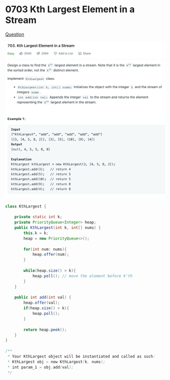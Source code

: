 # 0703 Kth Largest Element in a Stream

[Question](https://leetcode.com/problems/kth-largest-element-in-a-stream/)



![](<../.gitbook/assets/image (1) (1) (2).png>)



```java
class KthLargest {

    private static int k;
    private PriorityQueue<Integer> heap;
    public KthLargest(int k, int[] nums) {
        this.k = k;
        heap = new PriorityQueue<>();
        
        for(int num: nums){
            heap.offer(num);
        }
        
        while(heap.size() > k){
            heap.poll(); // move the element before k'th
        }
    }
    
    public int add(int val) {
        heap.offer(val);
        if(heap.size() > k){
            heap.poll();
        }
        
        return heap.peek();
    }
}

/**
 * Your KthLargest object will be instantiated and called as such:
 * KthLargest obj = new KthLargest(k, nums);
 * int param_1 = obj.add(val);
 */
```
